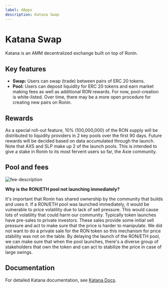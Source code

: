 ```yaml
---
label: dApps
description: Katana Swap
---
```


# Katana Swap

Katana is an AMM decentralized exchange built on top of Ronin.

## Key features

* **Swap:** Users can swap (trade) between pairs of ERC 20 tokens.
* **Pool:** Users can deposit liquidity for ERC 20 tokens and earn market making fees as well as additional RON rewards. For now, pool-creation is white-listed. Over time, there may be a more open procedure for creating new pairs on Ronin.

## Rewards
As a special roll-out feature, 10% (100,000,000) of the RON supply will be distributed to liquidity providers in 2 key pools over the first 90 days. Future rewards will be decided  based on data accumulated through the launch. Note that AXS and SLP make up 2 of the launch pools. This is intended to give a stake in Ronin to its most fervent users so far, the Axie community.

## Pool and fees
![fee-description](https://3728267208-files.gitbook.io/~/files/v0/b/gitbook-x-prod.appspot.com/o/spaces%2F-MaRp7V47Edvpxuob07C%2Fuploads%2FXFaTlEywHXyp2VothUZv%2FKatana-pool-fee.png?alt=media&token=98f2a9af-ba47-42c6-acbe-9f60a15790b9)

**Why is the RON/ETH pool not launching immediately?**

It's important that Ronin has shared ownership by the community that builds and uses it. If a RON/ETH pool was launched immediately, it would be vulnerable to price volatility due to lack of sell pressure. This would cause lots of volatility that could harm our community. Typically token launches have pre-sales to private investors. These sales provide some initial sell pressure and act to make sure that the price is harder to manipulate. We did not want to do a private sale for the RON token so this mechanism for price stability was not on the table.
By delaying the launch of the RON/ETH pool, we can make sure that when the pool launches, there's a diverse group of stakeholders that own the token and can act to stabilize the price in case of large swings.

## Documentation

For detailed Katana documentation, see [Katana Docs](https://axie-infinity.gitbook.io/katana-docs/).
